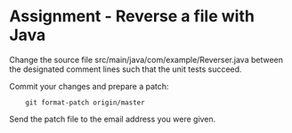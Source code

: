 # Assignment - Reverse a file with Java

Change the source file src/main/java/com/example/Reverser.java
between the designated comment lines such that the unit tests
succeed.

Commit your changes and prepare a patch:

        git format-patch origin/master

Send the patch file to the email address you were given.
